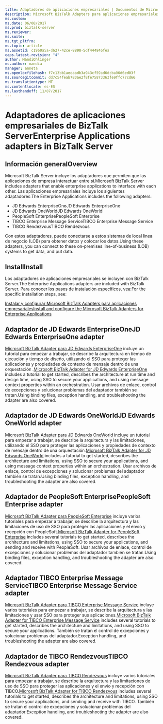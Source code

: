 ```yaml
---
title: Adaptadores de aplicaciones empresariales | Documentos de Microsoft
description: Microsoft BizTalk Adapters para aplicaciones empresariales incluye JD Edwards EnterpriseOne, JD Edwards OneWorld, PeopleSoft Enterprise, TIBCO Enterprise Message Service y TIBCO Rendezvous para usar en BizTalk Server
ms.custom: 
ms.date: 06/08/2017
ms.prod: biztalk-server
ms.reviewer: 
ms.suite: 
ms.tgt_pltfrm: 
ms.topic: article
ms.assetid: c1960a5a-d627-42ce-8898-5df444846fea
caps.latest.revision: "4"
author: MandiOhlinger
ms.author: mandia
manager: anneta
ms.openlocfilehash: f7c13bb1aecaadb3a943cf59ad6dcba06d6ed03f
ms.sourcegitcommit: dd7c54feab783ae2f8fe75873363fe9ffc77cd66
ms.translationtype: MT
ms.contentlocale: es-ES
ms.lasthandoff: 11/07/2017
---
```

# <a name="enterprise-applications-adapters-in-biztalk-server"></a><span data-ttu-id="537c2-103">Adaptadores de aplicaciones empresariales de BizTalk Server</span><span class="sxs-lookup"><span data-stu-id="537c2-103">Enterprise Applications adapters in BizTalk Server</span></span>

## <a name="overview"></a><span data-ttu-id="537c2-104">Información general</span><span class="sxs-lookup"><span data-stu-id="537c2-104">Overview</span></span>

<span data-ttu-id="537c2-105">Microsoft BizTalk Server incluye los adaptadores que permiten que las aplicaciones de empresa interactuar entre sí.</span><span class="sxs-lookup"><span data-stu-id="537c2-105">Microsoft BizTalk Server includes adapters that enable enterprise applications to interface with each other.</span></span> <span data-ttu-id="537c2-106">Las aplicaciones empresariales incluye los siguientes adaptadores:</span><span class="sxs-lookup"><span data-stu-id="537c2-106">The Enterprise Applications includes the following adapters:</span></span>  

* <span data-ttu-id="537c2-107">JD Edwards EnterpriseOne</span><span class="sxs-lookup"><span data-stu-id="537c2-107">JD Edwards EnterpriseOne</span></span>
* <span data-ttu-id="537c2-108">JD Edwards OneWorld</span><span class="sxs-lookup"><span data-stu-id="537c2-108">JD Edwards OneWorld</span></span>
* <span data-ttu-id="537c2-109">PeopleSoft Enterprise</span><span class="sxs-lookup"><span data-stu-id="537c2-109">PeopleSoft Enterprise</span></span>
* <span data-ttu-id="537c2-110">TIBCO Enterprise Message Service</span><span class="sxs-lookup"><span data-stu-id="537c2-110">TIBCO Enterprise Message Service</span></span>
* <span data-ttu-id="537c2-111">TIBCO Rendezvous</span><span class="sxs-lookup"><span data-stu-id="537c2-111">TIBCO Rendezvous</span></span> 

<span data-ttu-id="537c2-112">Con estos adaptadores, puede conectarse a estos sistemas de local línea de negocio (LOB) para obtener datos y colocar los datos.</span><span class="sxs-lookup"><span data-stu-id="537c2-112">Using these adapters, you can connect to these on-premises line-of-business (LOB) systems to get data, and put data.</span></span> 

## <a name="install"></a><span data-ttu-id="537c2-113">Install</span><span class="sxs-lookup"><span data-stu-id="537c2-113">Install</span></span>
<span data-ttu-id="537c2-114">Los adaptadores de aplicaciones empresariales se incluyen con BizTalk Server.</span><span class="sxs-lookup"><span data-stu-id="537c2-114">The Enterprise Applications adapters are included with BizTalk Server.</span></span> <span data-ttu-id="537c2-115">Para conocer los pasos de instalación específicos, vea:</span><span class="sxs-lookup"><span data-stu-id="537c2-115">For the specific installation steps, see:</span></span>

[<span data-ttu-id="537c2-116">Instalar y configurar Microsoft BizTalk Adapters para aplicaciones empresariales</span><span class="sxs-lookup"><span data-stu-id="537c2-116">Install and configure the Microsoft BizTalk Adapters for Enterprise Applications</span></span>](../adapters-and-accelerators/install-configure-biztalk-adapters-enterprise-applications.md)

## <a name="jd-edwards-enterpriseone-adapter"></a><span data-ttu-id="537c2-117">Adaptador de JD Edwards EnterpriseOne</span><span class="sxs-lookup"><span data-stu-id="537c2-117">JD Edwards EnterpriseOne adapter</span></span>

<span data-ttu-id="537c2-118">[Microsoft BizTalk Adapter para JD Edwards EnterpriseOne](../core/jd-edwards-enterpriseone-adapter.md) incluye un tutorial para empezar a trabajar, se describe la arquitectura en tiempo de ejecución y tiempo de diseño, utilizando el SSO para proteger las aplicaciones y propiedades de contexto de mensaje dentro de una orquestación .</span><span class="sxs-lookup"><span data-stu-id="537c2-118">[Microsoft BizTalk Adapter for JD Edwards EnterpriseOne](../core/jd-edwards-enterpriseone-adapter.md) includes a tutorial to get started, describes the architecture at run time and design time, using SSO to secure your applications, and using message context properties within an orchestration.</span></span> <span data-ttu-id="537c2-119">Usar archivos de enlace, control de excepciones y solucionar problemas del adaptador también se tratan.</span><span class="sxs-lookup"><span data-stu-id="537c2-119">Using binding files, exception handling, and troubleshooting the adapter are also covered.</span></span> 

## <a name="jd-edwards-oneworld-adapter"></a><span data-ttu-id="537c2-120">Adaptador de JD Edwards OneWorld</span><span class="sxs-lookup"><span data-stu-id="537c2-120">JD Edwards OneWorld adapter</span></span>

<span data-ttu-id="537c2-121">[Microsoft BizTalk Adapter para JD Edwards OneWorld](../core/jd-edwards-oneworld-adapter.md) incluye un tutorial para empezar a trabajar, se describe la arquitectura y las limitaciones, utilizando el SSO para proteger las aplicaciones y propiedades de contexto de mensaje dentro de una orquestación.</span><span class="sxs-lookup"><span data-stu-id="537c2-121">[Microsoft BizTalk Adapter for JD Edwards OneWorld](../core/jd-edwards-oneworld-adapter.md) includes a tutorial to get started, describes the architecture and limitations, using SSO to secure your applications, and using message context properties within an orchestration.</span></span> <span data-ttu-id="537c2-122">Usar archivos de enlace, control de excepciones y solucionar problemas del adaptador también se tratan.</span><span class="sxs-lookup"><span data-stu-id="537c2-122">Using binding files, exception handling, and troubleshooting the adapter are also covered.</span></span> 

## <a name="peoplesoft-enterprise-adapter"></a><span data-ttu-id="537c2-123">Adaptador de PeopleSoft Enterprise</span><span class="sxs-lookup"><span data-stu-id="537c2-123">PeopleSoft Enterprise adapter</span></span>

<span data-ttu-id="537c2-124">[Microsoft BizTalk Adapter para PeopleSoft Enterprise](../core/peoplesoft-enterprise-adapter.md) incluye varios tutoriales para empezar a trabajar, se describe la arquitectura y las limitaciones de uso de SSO para proteger las aplicaciones y el envío y recepción con PeopleSoft.</span><span class="sxs-lookup"><span data-stu-id="537c2-124">[Microsoft BizTalk Adapter for PeopleSoft Enterprise](../core/peoplesoft-enterprise-adapter.md) includes several tutorials to get started, describes the architecture and limitations, using SSO to secure your applications, and sending and receive with PeopleSoft.</span></span> <span data-ttu-id="537c2-125">Usar archivos de enlace, control de excepciones y solucionar problemas del adaptador también se tratan.</span><span class="sxs-lookup"><span data-stu-id="537c2-125">Using binding files, exception handling, and troubleshooting the adapter are also covered.</span></span> 

## <a name="tibco-enterprise-message-service-adapter"></a><span data-ttu-id="537c2-126">Adaptador TIBCO Enterprise Message Service</span><span class="sxs-lookup"><span data-stu-id="537c2-126">TIBCO Enterprise Message Service adapter</span></span>

<span data-ttu-id="537c2-127">[Microsoft BizTalk Adapter para TIBCO Enterprise Message Service](../core/tibco-enterprise-message-service-adapter.md) incluye varios tutoriales para empezar a trabajar, se describe la arquitectura y las limitaciones y usar SSO para proteger sus aplicaciones.</span><span class="sxs-lookup"><span data-stu-id="537c2-127">[Microsoft BizTalk Adapter for TIBCO Enterprise Message Service](../core/tibco-enterprise-message-service-adapter.md) includes several tutorials to get started, describes the architecture and limitations, and using SSO to secure your applications.</span></span> <span data-ttu-id="537c2-128">También se tratan el control de excepciones y solucionar problemas del adaptador.</span><span class="sxs-lookup"><span data-stu-id="537c2-128">Exception handling, and troubleshooting the adapter are also covered.</span></span> 

## <a name="tibco-rendezvous-adapter"></a><span data-ttu-id="537c2-129">Adaptador de TIBCO Rendezvous</span><span class="sxs-lookup"><span data-stu-id="537c2-129">TIBCO Rendezvous adapter</span></span>
<span data-ttu-id="537c2-130">[Microsoft BizTalk Adapter para TIBCO Rendezvous](../core/tibco-rendezvous-adapter.md) incluye varios tutoriales para empezar a trabajar, se describe la arquitectura y las limitaciones de uso de SSO para proteger las aplicaciones y el envío y recepción con TIBCO.</span><span class="sxs-lookup"><span data-stu-id="537c2-130">[Microsoft BizTalk Adapter for TIBCO Rendezvous](../core/tibco-rendezvous-adapter.md) includes several tutorials to get started, describes the architecture and limitations, using SSO to secure your applications, and sending and receive with TIBCO.</span></span> <span data-ttu-id="537c2-131">También se tratan el control de excepciones y solucionar problemas del adaptador.</span><span class="sxs-lookup"><span data-stu-id="537c2-131">Exception handling, and troubleshooting the adapter are also covered.</span></span> 

